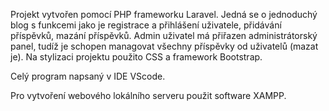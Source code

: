 
Projekt vytvořen pomocí PHP frameworku Laravel. Jedná se o jednoduchý blog s funkcemi jako je registrace a přihlášení uživatele, přidávání příspěvků, mazání příspěvků. Admin uživatel má přiřazen administrátorský panel, tudíž je schopen managovat všechny příspěvky od uživatelů (mazat je). Na stylizaci projektu použito CSS a framework Bootstrap.

Celý program napsaný v IDE VScode.

Pro vytvoření webového lokálního serveru použit software XAMPP.
